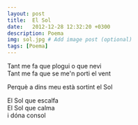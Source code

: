 ```yaml
---
layout: post
title:  El Sol
date:   2012-12-28 12:32:20 +0300
description: Poema
img: sol.jpg # Add image post (optional)
tags: [Poema]
---
```


Tant me fa que plogui o que nevi  
Tant me fa que se me'n porti el vent  

Perquè a dins meu està sortint el Sol  

El Sol que escalfa  
El Sol que calma  
i dóna consol
